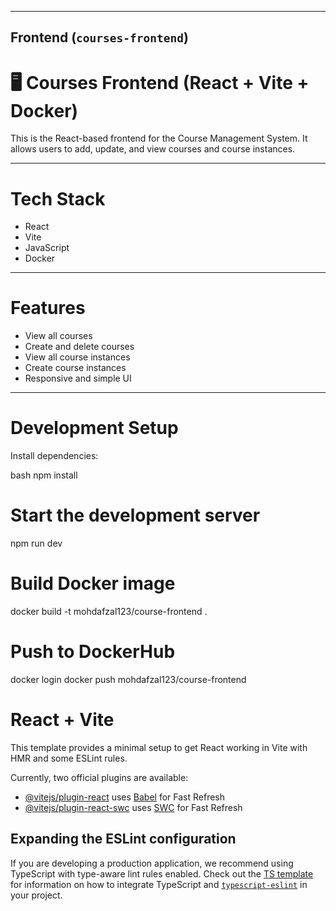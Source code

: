 
---

## Frontend (`courses-frontend`)


# 🖥 Courses Frontend (React + Vite + Docker)

This is the React-based frontend for the Course Management System. It allows users to add, update, and view courses and course instances.

---

# Tech Stack

- React
- Vite
- JavaScript
- Docker

---

# Features

- View all courses
- Create and delete courses
- View all course instances
- Create course instances
- Responsive and simple UI

---

# Development Setup

Install dependencies:

bash
npm install

 # Start the development server
npm run dev

# Build Docker image
docker build -t mohdafzal123/course-frontend .

# Push to DockerHub
docker login
docker push mohdafzal123/course-frontend



# React + Vite

This template provides a minimal setup to get React working in Vite with HMR and some ESLint rules.

Currently, two official plugins are available:

- [@vitejs/plugin-react](https://github.com/vitejs/vite-plugin-react/blob/main/packages/plugin-react) uses [Babel](https://babeljs.io/) for Fast Refresh
- [@vitejs/plugin-react-swc](https://github.com/vitejs/vite-plugin-react/blob/main/packages/plugin-react-swc) uses [SWC](https://swc.rs/) for Fast Refresh

## Expanding the ESLint configuration

If you are developing a production application, we recommend using TypeScript with type-aware lint rules enabled. Check out the [TS template](https://github.com/vitejs/vite/tree/main/packages/create-vite/template-react-ts) for information on how to integrate TypeScript and [`typescript-eslint`](https://typescript-eslint.io) in your project.
